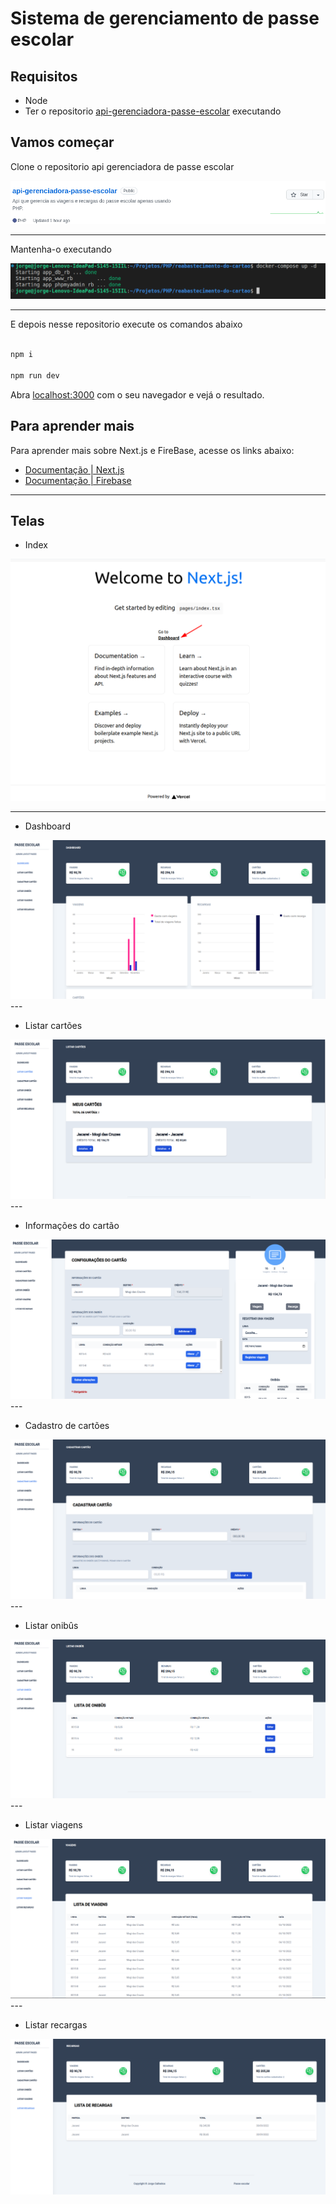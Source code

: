 # Sistema de gerenciamento de passe escolar

## Requisitos
- Node
- Ter o repositorio [api-gerenciadora-passe-escolar](https://github.com/Jorge-Calheiros-de-Sousa/api-gerenciadora-passe-escolar) executando

## Vamos começar

Clone o repositorio api gerenciadora de passe escolar

<img src="resources/imgs/repositorio.png" />

---


Mantenha-o executando

<img src="resources/imgs/terminal.png" />

---


E depois nesse repositorio execute os comandos abaixo
```bash

npm i

npm run dev

```

Abra [localhost:3000](http://localhost:3000 ) com o seu navegador e vejá o resultado.

## Para aprender mais

Para aprender mais sobre Next.js e FireBase, acesse os links abaixo:

- [Documentação | Next.js](https://nextjs.org/docs)
- [Documentação | Firebase](https://firebase.google.com/docs?gclid=Cj0KCQjwxIOXBhCrARIsAL1QFCZ1LD27_i9K-nEKbL5t7RO5llDksTbDH2V5EVJd1FOSZjxhQrT_8TsaAknMEALw_wcB&gclsrc=aw.ds)
 

---
## Telas

- Index
<img src="resources/imgs/indexPage.png" />

---
- Dashboard
<img src="resources/imgs/home.png" />
---

- Listar cartões
<img src="resources/imgs/listacartao.png" />
---

- Informações do cartão
<img src="resources/imgs/cartao.png" />
---

- Cadastro de cartões
<img src="resources/imgs/cadastro.png" />
---

- Listar onibûs
<img src="resources/imgs/onibus.png" />
---

- Listar viagens
<img src="resources/imgs/viagem.png" />
---

- Listar recargas
<img src="resources/imgs/recarga.png" />